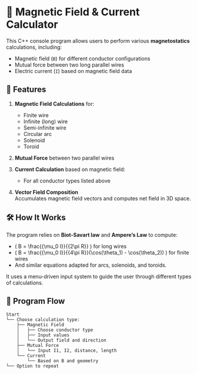 # 🔌 Magnetic Field & Current Calculator

This C++ console program allows users to perform various **magnetostatics** calculations, including:

- Magnetic field (`B`) for different conductor configurations
- Mutual force between two long parallel wires
- Electric current (`I`) based on magnetic field data

## 📌 Features

1. **Magnetic Field Calculations** for:
   - Finite wire
   - Infinite (long) wire
   - Semi-infinite wire
   - Circular arc
   - Solenoid
   - Toroid

2. **Mutual Force** between two parallel wires

3. **Current Calculation** based on magnetic field:
   - For all conductor types listed above

4. **Vector Field Composition**  
   Accumulates magnetic field vectors and computes net field in 3D space.

## 🛠️ How It Works

The program relies on **Biot-Savart law** and **Ampere’s Law** to compute:
- \( B = \frac{{\mu_0 I}}{{2\pi R}} \) for long wires
- \( B = \frac{{\mu_0 I}}{{4\pi R}}(\cos(\theta_1) - \cos(\theta_2)) \) for finite wires
- And similar equations adapted for arcs, solenoids, and toroids.

It uses a menu-driven input system to guide the user through different types of calculations.

## 🔁 Program Flow

```text
Start
└── Choose calculation type:
    ├── Magnetic Field
    │   ├── Choose conductor type
    │   ├── Input values
    │   └── Output field and direction
    ├── Mutual Force
    │   └── Input I1, I2, distance, length
    └── Current
        └── Based on B and geometry
└── Option to repeat
